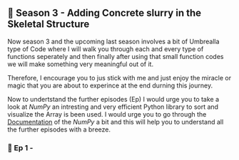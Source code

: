 ## 🧬 Season 3 - Adding Concrete slurry in the Skeletal Structure
Now season 3 and the upcoming last season involves a bit of Umbrealla type of Code where I will walk you through each and every type of functions seperately and then finally after using that small function codes we will make something very meaningful out of it. 

Therefore, I encourage you to jus stick with me and just enjoy the miracle or magic that you are about to experince at the end durning this journey.

Now to undertstand the further episodes (Ep) I would urge you to take a look at _NumPy_ an intresting and very efficient Python library to sort and visualize the Array is been used. I would urge you to go through the [Documentation](https://numpy.org/doc/) of the _NumPy_ a bit and this will help you to understand all the further episodes with a breeze.

### 🐍 Ep 1 - 
